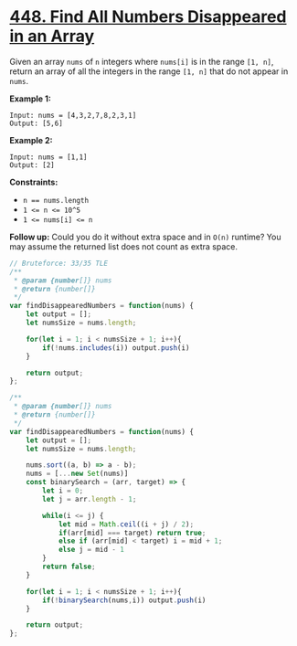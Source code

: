 # [448. Find All Numbers Disappeared in an Array](https://leetcode.com/problems/find-all-numbers-disappeared-in-an-array/description/)

Given an array `nums` of `n` integers where `nums[i]` is in the range `[1, n]`, return an array of all the integers in the range `[1, n]` that do not appear in `nums`.

**Example 1:**

```
Input: nums = [4,3,2,7,8,2,3,1]
Output: [5,6]
```

**Example 2:**

```
Input: nums = [1,1]
Output: [2]
```

**Constraints:**

- `n == nums.length`
- `1 <= n <= 10^5`
- `1 <= nums[i] <= n`

**Follow up:**  Could you do it without extra space and in `O(n)` runtime? You may assume the returned list does not count as extra space.


```js
// Bruteforce: 33/35 TLE
/**
 * @param {number[]} nums
 * @return {number[]}
 */
var findDisappearedNumbers = function(nums) {
    let output = [];
    let numsSize = nums.length;

    for(let i = 1; i < numsSize + 1; i++){
        if(!nums.includes(i)) output.push(i)
    }

    return output;
};
```

```js
/**
 * @param {number[]} nums
 * @return {number[]}
 */
var findDisappearedNumbers = function(nums) {
    let output = [];
    let numsSize = nums.length;

    nums.sort((a, b) => a - b);
    nums = [...new Set(nums)]
    const binarySearch = (arr, target) => {
        let i = 0;
        let j = arr.length - 1;

        while(i <= j) {
            let mid = Math.ceil((i + j) / 2);
            if(arr[mid] === target) return true;
            else if (arr[mid] < target) i = mid + 1;
            else j = mid - 1
        }
        return false;
    }

    for(let i = 1; i < numsSize + 1; i++){
        if(!binarySearch(nums,i)) output.push(i)
    }

    return output;
};
```
